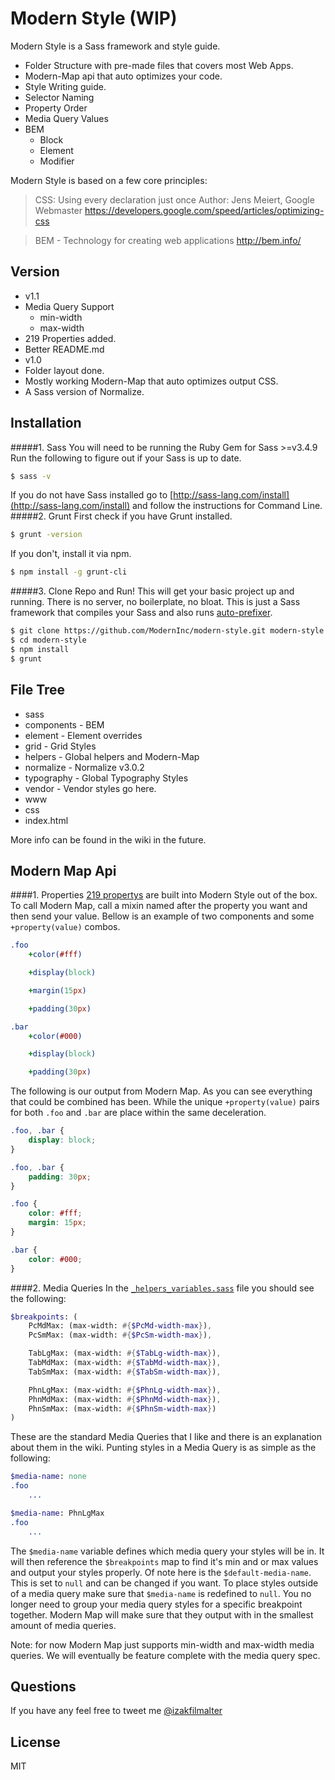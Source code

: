# Modern Style (WIP)

Modern Style is a Sass framework and style guide.

  - Folder Structure with pre-made files that covers most Web Apps.
  - Modern-Map api that auto optimizes your code.
  - Style Writing guide.
   - Selector Naming
   - Property Order
   - Media Query Values
   - BEM
     - Block
     - Element
     - Modifier

Modern Style is based on a few core principles:

> CSS: Using every declaration just once
> Author: Jens Meiert, Google Webmaster
https://developers.google.com/speed/articles/optimizing-css



> BEM - Technology for creating web applications
http://bem.info/



## Version
- v1.1
 - Media Query Support
   - min-width
    - max-width
 - 219 Properties added. 
 - Better README.md
- v1.0
 -  Folder layout done.
 - Mostly working Modern-Map that auto optimizes output CSS.
 - A Sass version of Normalize.




## Installation
#####1. Sass
You will need to be running the Ruby Gem for Sass >=v3.4.9
Run the following to figure out if your Sass is up to date.
```sh
$ sass -v
```

If you do not have Sass installed go to [http://sass-lang.com/install](http://sass-lang.com/install) and follow the instructions for Command Line.
#####2. Grunt
First check if you have Grunt installed.
```sh
$ grunt -version
```

If you don't, install it via npm.
```sh
$ npm install -g grunt-cli
```

#####3. Clone Repo and Run!
This will get your basic project up and running. There is no server, no boilerplate, no bloat. This is just a Sass framework that compiles your Sass and also runs [auto-prefixer](https://github.com/postcss/autoprefixer).
```sh
$ git clone https://github.com/ModernInc/modern-style.git modern-style
$ cd modern-style
$ npm install
$ grunt
```




## File Tree
- sass
 - components - BEM
 - element - Element overrides
 - grid - Grid Styles
 - helpers - Global helpers and Modern-Map
 - normalize - Normalize v3.0.2
 - typography - Global Typography Styles
 - vendor - Vendor styles go here.
- www
 - css
 - index.html

More info can be found in the wiki in the future.


## Modern Map Api

####1. Properties
[219 propertys](https://github.com/ModernInc/modern-style/blob/master/sass/helpers/modern-map/properties/properties.sass) are built into Modern Style out of the box. To call Modern Map, call a mixin named after the property you want and then send your value. Bellow is an example of two components and some `+property(value)` combos.
```sass
.foo
    +color(#fff)

    +display(block)

    +margin(15px)

    +padding(30px)

.bar
    +color(#000)

    +display(block)

    +padding(30px)
```

The following is our output from Modern Map. As you can see everything that could be combined has been. While the unique `+property(value)` pairs for both `.foo` and `.bar` are place within the same deceleration.

```css
.foo, .bar {
    display: block;
}

.foo, .bar {
    padding: 30px;
}

.foo {
    color: #fff;
    margin: 15px;
}

.bar {
    color: #000;
}

```
####2. Media Queries
In the [`_helpers_variables.sass`](https://github.com/ModernInc/modern-style/blob/master/sass/helpers/_helpers_variables.sass) file you should see the following:

```sass
$breakpoints: (
    PcMdMax: (max-width: #{$PcMd-width-max}),
    PcSmMax: (max-width: #{$PcSm-width-max}),

    TabLgMax: (max-width: #{$TabLg-width-max}),
    TabMdMax: (max-width: #{$TabMd-width-max}),
    TabSmMax: (max-width: #{$TabSm-width-max}),

    PhnLgMax: (max-width: #{$PhnLg-width-max}),
    PhnMdMax: (max-width: #{$PhnMd-width-max}),
    PhnSmMax: (max-width: #{$PhnSm-width-max})
)
```
These are the standard Media Queries that I like and there is an explanation about them in the wiki. Punting styles in a Media Query is as simple as the following:

```sass
$media-name: none
.foo
    ...

$media-name: PhnLgMax
.foo
    ...
```

The `$media-name` variable defines which media query your styles will be in. It will then reference the `$breakpoints` map to find it's min and or max values and output your styles properly. Of note here is the `$default-media-name`. This is set to `null` and can be changed if you want. To place styles outside of a media query make sure that `$media-name` is redefined to `null`. You no longer need to group your media query styles for a specific breakpoint together. Modern Map will make sure that they output with in the smallest amount of media queries.

Note: for now Modern Map just supports min-width and max-width media queries. We will eventually be feature complete with the media query spec.

## Questions
If you have any feel free to tweet me [@izakfilmalter](https://twitter.com/IzakFilmalter)



License
----

MIT


